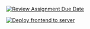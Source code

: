 [![Review Assignment Due Date](https://classroom.github.com/assets/deadline-readme-button-8d59dc4de5201274e310e4c54b9627a8934c3b88527886e3b421487c677d23eb.svg)](https://classroom.github.com/a/45dFqHPw)

[![Deploy frontend to server](https://github.com/politecnicoDAW-2022/2022-2023---proyecto-integrado-ImOnlyYisus/actions/workflows/deploy-front.yaml/badge.svg?event=deployment_status)](https://github.com/politecnicoDAW-2022/2022-2023---proyecto-integrado-ImOnlyYisus/actions/workflows/deploy-front.yaml)
